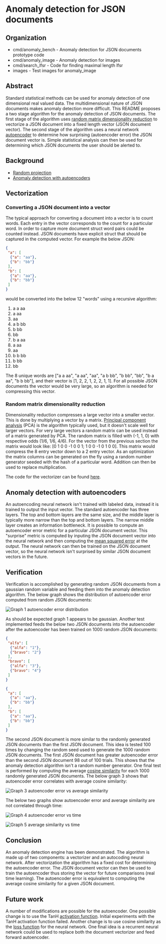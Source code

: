 # Anomaly detection for JSON documents

## Organization
* cmd/anomaly_bench - Anomaly detection for JSON documents prototype code
* cmd/anomaly_image - Anomaly detection for images
* cmd/search_lfsr - Code for finding maximal length lfsr
* images - Test images for anomaly_image

## Abstract
Standard statistical methods can be used for anomaly detection of one dimensional real valued data. The multidimensional nature of JSON documents makes anomaly detection more difficult. This README proposes a two stage algorithm for the anomaly detection of JSON documents. The first stage of the algorithm uses [random matrix dimensionality reduction](ttps://en.wikipedia.org/wiki/Random_projectio) to vectorize a JSON document into a fixed length vector (JSON document vector). The second stage of the algorithm uses a neural network [autoencoder](https://en.wikipedia.org/wiki/Autoencoder) to determine how surprising (autoencoder error) the JSON document vector is. Simple statistical analysis can then be used for determining which JSON documents the user should be alerted to.

## Background
* [Random projection](https://en.wikipedia.org/wiki/Random_projection)
* [Anomaly detection with autoencoders](http://philipperemy.github.io/anomaly-detection/)

## Vectorization
### Converting a JSON document into a vector
The typical approach for converting a document into a vector is to count words. Each entry in the vector corresponds to the count for a particular word. In order to capture more document struct word pairs could be counted instead. JSON documents have explicit struct that should be captured in the computed vector. For example the below JSON:
```json
{
 "a": [
  {"a": "aa"},
  {"b": "bb"}
 ],
 "b": [
  {"a": "aa"},
  {"b": "bb"}
 ]
}
```
would be converted into the below 12 "words" using a recursive algorithm:
1. a a aa
2. a aa
3. aa
4. a b bb
5. b bb
6. bb
7. b a aa
8. a aa
9. aa
10. b b bb
11. b bb
12. bb

The 8 unique words are ["a a aa", "a aa", "aa", "a b bb", "b bb", "bb", "b a aa", "b b bb"], and their vector is [1, 2, 2, 1, 2, 2, 1, 1]. For all possible JSON documents the vector would be very large, so an algorithm is needed for compressing this vector.

### Random matrix dimensionality reduction
Dimensionality reduction compresses a large vector into a smaller vector. This is done by multiplying a vector by a matrix. [Principal component analysis](https://en.wikipedia.org/wiki/Principal_component_analysis) (PCA) is the algorithm typically used, but it doesn't scale well for larger vectors. For very large vectors a random matrix can be used instead of a matrix generated by PCA. The random matrix is filled with (-1, 1, 0) with respective odds (1/6, 1/6, 4/6). For the vector from the previous section the matrix would look like: [0 1 0 0 -1 0 0 1; 1 0 0 -1 0 1 0 0]. This matrix would compress the 8 entry vector down to a 2 entry vector. As an optimization the matrix columns can be generated on the fly using a random number generator seeded with the hash of a particular word. Addition can then be used to replace multiplication.

The code for the vectorizer can be found [here](https://github.com/pointlander/anomaly/blob/master/vectorizer.go).

## Anomaly detection with autoencoders
An autoencoding neural network isn't trained with labeled data, instead it is trained to output the input vector. The standard autoencoder has three layers. The top and bottom layers are the same size, and the middle layer is typically more narrow than the top and bottom layers. The narrow middle layer creates an information bottleneck. It is possible to compute an autoencoder error metric for a particular JSON document vector. This "surprise" metric is computed by inputing the JSON document vector into the neural network and then computing the [mean squared error](https://en.wikipedia.org/wiki/Mean_squared_error) at the output. The neural network can then be trained on the JSON document vector, so the neural network isn't surprised by similar JSON document vectors in the future.

## Verification
Verification is accomplished by generating random JSON documents from a gaussian random variable and feeding them into the anomaly detection algorithm. The below graph shows the distribution of autoencoder error computed from random JSON documents:

![Graph 1 autoencoder error distribution](graph_1_autoencoder_error_distribution.png?raw=true)

As should be expected graph 1 appears to be gaussian. Another test implemented feeds the below two JSON documents into the autoencoder after the autoencoder has been trained on 1000 random JSON documents:
```json
{
 "alfa": [
  {"alfa": "1"},
  {"bravo": "2"}
 ],
 "bravo": [
  {"alfa": "3"},
  {"bravo": "4"}
 ]
}
```
```json
{
 "a": [
  {"a": "aa"},
  {"b": "bb"}
 ],
 "b": [
  {"a": "aa"},
  {"b": "bb"}
 ]
}
```
The second JSON document is more similar to the randomly generated JSON documents than the first JSON document. This idea is tested 100 times by changing the random seed used to generate the 1000 random JSON documents. The first JSON document has greater autoencoder error than the second JSON document 98 out of 100 trials. This shows that the anomaly detection algorithm isn't a random number generator. One final test is performed by computing the average [cosine similarity](https://en.wikipedia.org/wiki/Cosine_similarity) for each 1000 randomly generated JSON documents. The below graph 3 shows that autoencoder error correlates with average cosine similarity:

![Graph 3 autoencoder error vs average similarity](graph_3_autoencoder_error_vs_average_similarity.png?raw=true)

The below two graphs show autoencoder error and average similarity are not correlated through time:

![Graph 4 autoencoder error vs time](graph_4_autoencoder_error.png?raw=true)

![Graph 5 average similarity vs time](graph_5_average_similarity.png?raw=true)

## Conclusion
An anomaly detection engine has been demonstrated. The algorithm is made up of two components: a vectorizer and an autocoding neural network. After vectorization the algorithm has a fixed cost for determining the autoencoder error. The JSON document vector can then be used to train the autoencoder thus storing the vector for future comparisons (real time learning). The autoencoder error is equivalent to computing the average cosine similarity for a given JSON document.

## Future work
A number of modifications are possible for the autoencoder. One possible change is to use the TanH [activation function](https://en.wikipedia.org/wiki/Activation_function). Initial experiments with the TanH activation function failed. Another change is to use cosine similarity as the [loss function](https://en.wikipedia.org/wiki/Loss_function) for the neural network. One final idea is a recurrent neural network could be used to replace both the document vectorizer and feed forward autoencoder.
